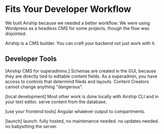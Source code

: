 # Fits Your Developer Workflow
We built Airship because we needed a better workflow. We were using Wordpress as a headless CMS for some projects, though the flow was disjointed.

Airship is a CMS builder. You can craft your backend not just work with it.

## Developer Tools
[Airship CMS for superadmins.]
Schemas are created in the GUI, because they are directly tied to editable content fields. As a superadmin, you have access to controls that determind fileds and layouts. Content Creators cannot change anything "dangerous".

[local development]
Most other work is done locally with Airship CLI and in your text editor. serve content from the database.

[use your frontend tools]
Angular whatever output to compartments.

[launch]
launch. fully hosted, no maintenance needed. no updates needed. no babysitting the server.
